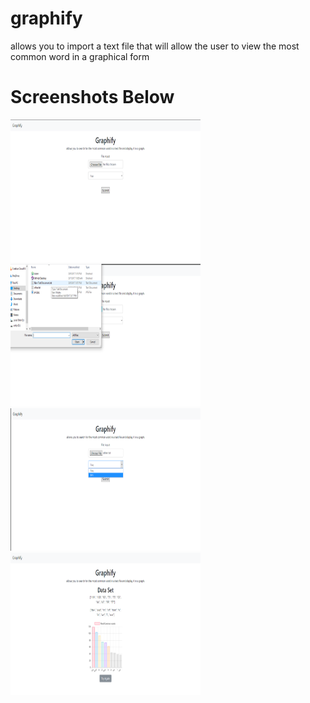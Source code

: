# graphify
allows you to import a text file that will allow the user to view the most common word in a graphical form

# Screenshots Below

<img src="gitimg/1.png" alt="example" style="width:304px;height:228px;">

<img src="gitimg/2.png" alt="example" style="width:304px;height:228px;">

<img src="gitimg/3.png" alt="example" style="width:304px;height:228px;">

<img src="gitimg/4.png" alt="example" style="width:304px;height:228px;">
